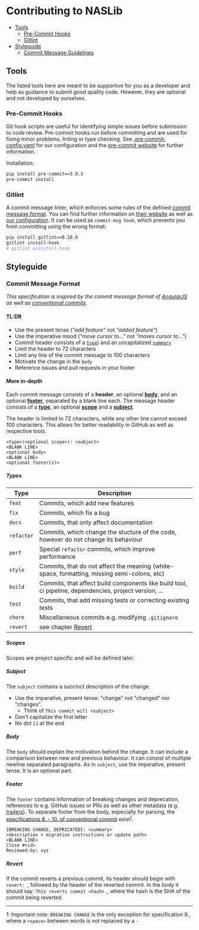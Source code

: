 # Contributing to NASLib

- [Tools](#tools)
  - [Pre-Commit Hooks](#pre-commit-hooks)
  - [Gitlint](#gitlint)
- [Styleguide](#styleguide)
  - [Commit Message Guidelines](#commit-message-format)

## Tools

The listed tools here are meant to be supportive for you as a developer and help as guidance to submit good quality code. However, they are optional and not developed by ourselves.

### Pre-Commit Hooks

Git hook scripts are useful for identifying simple issues before submission to code review. Pre-commit hooks run before committing and are used for fixing minor problems, linting or type checking. See [.pre-commit-config.yaml](/.pre-commit-config.yaml) for our configuration and the [pre-commit website][pre-commit] for further information.

Installation:

```bash
pip install pre-commit==3.0.3
pre-commit install
```

### Gitlint

A commit message linter, which enforces some rules of the defined [commit message format](#commit-message-format). You can find further information on [their website][gitlint] as well as [our configuration](/.gitlint).
It can be used as `commit-msg hook`, which prevents you from committing using the wrong format:

```bash
pip install gitlint==0.18.0
gitlint install-hook
# gitlint uninstall-hook
```

## Styleguide

### Commit Message Format

*This specification is inspired by the commit message format of [AngularJS][angular-commits] as well as [conventional commits][conventional-commits].*

#### TL:DR

- Use the present tense (*"add feature"* not *"added feature"*)
- Use the imperative mood (*"move cursor to..."* not *"moves cursor to..."*)
- Commit header consists of a [`type`](#types)) and an uncapitalized [`summary`](#subject)
- Limit the header to 72 characters
- Limit any line of the commit message to 100 characters
- Motivate the change in the `body`
- Reference issues and pull requests in your footer


#### More in-depth

Each commit message consists of a **header**, an optional  [**body**](#body), and an optional [**footer**](#footer), separated by a blank line each.
The message header consists of a [**type**](#types), an optional [**scope**](#scopes) and a [**subject**](#subject).

The header is limited to 72 characters, while any other line cannot exceed 100 characters. This allows for better readability in GitHub as well as respective tools.

```
<type>(<optional scope>): <subject>
<BLANK LINE>
<optional body>
<BLANK LINE>
<optional footer(s)>
```

##### Types

| Type      | Description |
| ---       | --- |
|`feat`     | Commits, which add new features |
|`fix`      | Commits, which fix a bug |
|`docs`     | Commits, that only affect documentation |
|`refactor` | Commits, which change the stucture of the code, however do not change its behaviour |
|`perf`     | Special `refactor` commits, which improve performance |
|`style`     | Commits, that do not affect the meaning (white-space, formatting, missing semi-colons, etc) |
|`build`     | Commits, that affect build components like build tool, ci pipeline, dependencies, project version, ... |
|`test`     | Commits, that add missing tests or correcting existing tests |
|`chore`     | Miscellaneous commits e.g. modifying `.gitignore` |
|`revert`| see chapter [Revert](#revert) |

##### Scopes

Scopes are project specific and will be defined later.

##### Subject

The `subject` contains a succinct description of the change.

- Use the imperative, present tense: "change" not "changed" nor "changes".
  - Think of `This commit will <subject>`
- Don't capitalize the first letter
- No dot (.) at the end

##### Body

The `body` should explain the motivation behind the change. It can include a comparison between new and previous behaviour.
It can consist of multiple newline separated paragraphs. As in `subject`, use the imperative, present tense.
It is an optional part.

##### Footer

The `footer` contains information of breaking changes and deprecation, references to e.g. GitHub issues or PRs as well as other metadata (e.g. [trailers](https://git.wiki.kernel.org/index.php/CommitMessageConventions)).
To separate footer from the body, especially for parsing, the [specifications 8. - 10. of conventional commit](https://www.conventionalcommits.org/en/v1.0.0/#specification) exist<sup>[1](#footnote1)</sup>.

```
{BREAKING CHANGE, DEPRICATED}: <summary>
<description + migration instructions or update path>
<BLANK LINE>
Close #<id>
Reviewed-by: xyz
```

##### Revert

If the commit reverts a previous commit, its header should begin with `revert: `, followed by the header of the reverted commit.
In the body it should say: `This reverts commit <hash>.`, where the hash is the SHA of the commit being reverted.

___

<a name="footnote1">1</a>: Important note: `BREAKING CHANGE` is the only exception for specification 9., where a `<space>` between words is not replaced by a `-`

[angular-commits]: https://docs.google.com/document/d/1QrDFcIiPjSLDn3EL15IJygNPiHORgU1_OOAqWjiDU5Y/edit#
[conventional-commits]: https://www.conventionalcommits.org/en/v1.0.0/
[pre-commit]: https://pre-commit.com/
[gitlint]: https://jorisroovers.com/gitlint/
